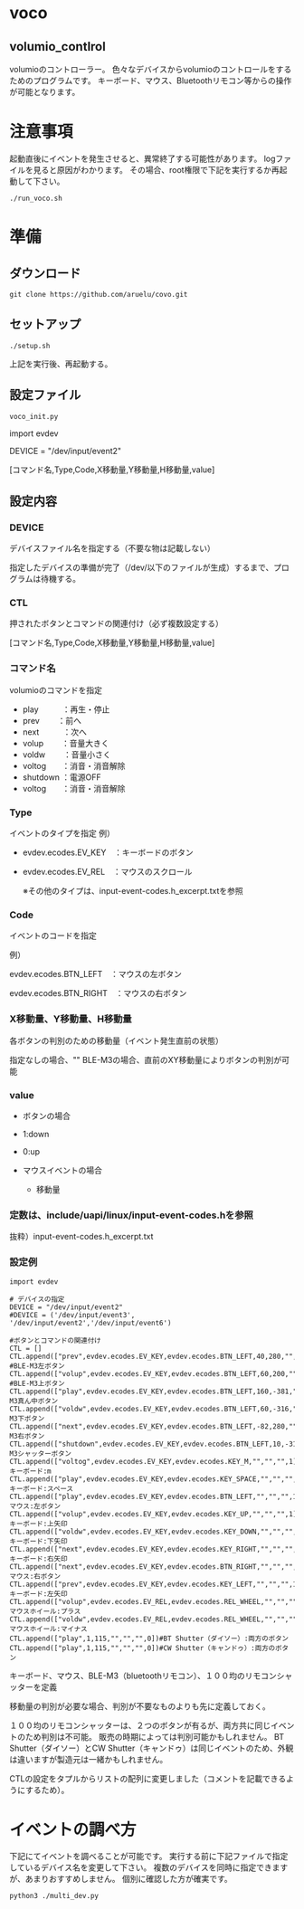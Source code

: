 # voco

## volumio_contlrol
volumioのコントローラー。
色々なデバイスからvolumioのコントロールをするためのプログラムです。
キーボード、マウス、Bluetoothリモコン等からの操作が可能となります。



# 注意事項
起動直後にイベントを発生させると、異常終了する可能性があります。
logファイルを見ると原因がわかります。
その場合、root権限で下記を実行するか再起動して下さい。
```
./run_voco.sh
```


# 準備

## ダウンロード

```
git clone https://github.com/aruelu/covo.git
```

## セットアップ

```
./setup.sh
```

上記を実行後、再起動する。

## 設定ファイル

```voco_init.py
voco_init.py
```

import evdev  

DEVICE = "/dev/input/event2"

[コマンド名,Type,Code,X移動量,Y移動量,H移動量,value]



## 設定内容

### DEVICE

デバイスファイル名を指定する（不要な物は記載しない）

指定したデバイスの準備が完了（/dev/以下のファイルが生成）するまで、プログラムは待機する。

### CTL

押されたボタンとコマンドの関連付け（必ず複数設定する）

[コマンド名,Type,Code,X移動量,Y移動量,H移動量,value]

### コマンド名

volumioのコマンドを指定

- play　　　：再生・停止
- prev　　    ：前へ　
- next　　　：次へ
- volup　　  ：音量大きく
- voldw　　 ：音量小さく
- voltog　　：消音・消音解除
- shutdown ：電源OFF
-  voltog　　：消音・消音解除

  

### Type
イベントのタイプを指定
例）

- evdev.ecodes.EV_KEY　：キーボードのボタン

- evdev.ecodes.EV_REL　：マウスのスクロール

  ※その他のタイプは、input-event-codes.h_excerpt.txtを参照

### Code

イベントのコードを指定

例）

evdev.ecodes.BTN_LEFT　：マウスの左ボタン

evdev.ecodes.BTN_RIGHT　：マウスの右ボタン

### X移動量、Y移動量、H移動量

各ボタンの判別のための移動量（イベント発生直前の状態）

指定なしの場合、""
BLE-M3の場合、直前のXY移動量によりボタンの判別が可能

### value

-   ボタンの場合

  - 1:down
  -  0:up

-  マウスイベントの場合

   - 移動量

  

### 定数は、include/uapi/linux/input-event-codes.hを参照

抜粋）input-event-codes.h_excerpt.txt



### 設定例

```
import evdev

# デバイスの指定
DEVICE = "/dev/input/event2"
#DEVICE = ('/dev/input/event3', '/dev/input/event2','/dev/input/event6')

#ボタンとコマンドの関連付け
CTL = []
CTL.append(["prev",evdev.ecodes.EV_KEY,evdev.ecodes.BTN_LEFT,40,280,"",1]) #BLE-M3左ボタン
CTL.append(["volup",evdev.ecodes.EV_KEY,evdev.ecodes.BTN_LEFT,60,200,"",1]) #BLE-M3上ボタン
CTL.append(["play",evdev.ecodes.EV_KEY,evdev.ecodes.BTN_LEFT,160,-381,"",1])#BLE-M3真ん中ボタン
CTL.append(["voldw",evdev.ecodes.EV_KEY,evdev.ecodes.BTN_LEFT,60,-316,"",1])#BLE-M3下ボタン
CTL.append(["next",evdev.ecodes.EV_KEY,evdev.ecodes.BTN_LEFT,-82,280,"",1])#BLE-M3右ボタン
CTL.append(["shutdown",evdev.ecodes.EV_KEY,evdev.ecodes.BTN_LEFT,10,-31,"",1])#BLE-M3シャッターボタン
CTL.append(["voltog",evdev.ecodes.EV_KEY,evdev.ecodes.KEY_M,"","","",1])#キーボード:m
CTL.append(["play",evdev.ecodes.EV_KEY,evdev.ecodes.KEY_SPACE,"","","",1])#キーボード:スペース
CTL.append(["play",evdev.ecodes.EV_KEY,evdev.ecodes.BTN_LEFT,"","","",1])#マウス:左ボタン
CTL.append(["volup",evdev.ecodes.EV_KEY,evdev.ecodes.KEY_UP,"","","",1])#キーボード:上矢印
CTL.append(["voldw",evdev.ecodes.EV_KEY,evdev.ecodes.KEY_DOWN,"","","",1])#キーボード:下矢印
CTL.append(["next",evdev.ecodes.EV_KEY,evdev.ecodes.KEY_RIGHT,"","","",1])#キーボード:右矢印
CTL.append(["next",evdev.ecodes.EV_KEY,evdev.ecodes.BTN_RIGHT,"","","",1])#マウス:右ボタン
CTL.append(["prev",evdev.ecodes.EV_KEY,evdev.ecodes.KEY_LEFT,"","","",1])#キーボード:左矢印
CTL.append(["volup",evdev.ecodes.EV_REL,evdev.ecodes.REL_WHEEL,"","","",1])#マウスホイール:プラス
CTL.append(["voldw",evdev.ecodes.EV_REL,evdev.ecodes.REL_WHEEL,"","","",-1])#マウスホイール:マイナス
CTL.append(["play",1,115,"","","",0])#BT Shutter（ダイソー）:両方のボタン
CTL.append(["play",1,115,"","","",0])#CW Shutter（キャンドゥ）:両方のボタン
```



キーボード、マウス、BLE-M3（bluetoothリモコン）、１００均のリモコンシャッターを定義

移動量の判別が必要な場合、判別が不要なものよりも先に定義しておく。

１００均のリモコンシャッターは、２つのボタンが有るが、両方共に同じイベントのため判別は不可能。
販売の時期によっては判別可能かもしれません。
BT Shutter（ダイソー）とCW Shutter（キャンドゥ）は同じイベントのため、外観は違いますが製造元は一緒かもしれません。

CTLの設定をタプルからリストの配列に変更しました（コメントを記載できるようにするため）。



# イベントの調べ方
下記にてイベントを調べることが可能です。
実行する前に下記ファイルで指定しているデバイス名を変更して下さい。
複数のデバイスを同時に指定できますが、あまりおすすめしません。
個別に確認した方が確実です。
```
python3 ./multi_dev.py
```